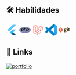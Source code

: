 ## 🛠 Habilidades
<code><img
    height="32"
    src="https://raw.githubusercontent.com/github/explore/80688e429a7d4ef2fca1e82350fe8e3517d3494d/topics/flutter/flutter.png"
    alt="Logo flutter"/></code>
<code><img
    height="32"
    src="https://raw.githubusercontent.com/github/explore/80688e429a7d4ef2fca1e82350fe8e3517d3494d/topics/php/php.png"
    alt="Logo php"/></code>
<code><img
    height="32"
    src="https://raw.githubusercontent.com/github/explore/80688e429a7d4ef2fca1e82350fe8e3517d3494d/topics/laravel/laravel.png"
    alt="Logo laravel"/></code>
<code><img
    height="32"
    src="https://raw.githubusercontent.com/github/explore/80688e429a7d4ef2fca1e82350fe8e3517d3494d/topics/visual-studio-code/visual-studio-code.png"
    alt="Logo visual studio"/></code>
<code><img
    height="32"
    src="https://raw.githubusercontent.com/github/explore/80688e429a7d4ef2fca1e82350fe8e3517d3494d/topics/git/git.png"
    alt="Logo git"/></code>


## 🔗 Links
[![portfolio](https://img.shields.io/badge/linkedin-0A66C2?style=for-the-badge&logo=linkedin&logoColor=white)](https://www.linkedin.com/in/izaiasfrancisco/)
